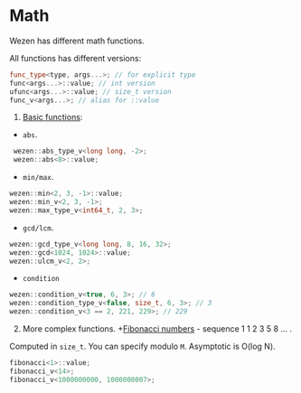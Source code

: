 # Math
Wezen has different math functions.

All functions has different versions:
```cpp
func_type<type, args...>; // for explicit type
func<args...>::value; // int version
ufunc<args...>::value; // size_t version
func_v<args...>; // alias for ::value
```

1. [Basic functions](https://github.com/dasfex/wezen/blob/trunk/includes/math/math_basics.hpp):
+ ```abs```.
```cpp
 wezen::abs_type_v<long long, -2>;
 wezen::abs<8>::value;
```
+ ```min/max```.
```cpp
wezen::min<2, 3, -1>::value;
wezen::min_v<2, 3, -1>;
wezen::max_type_v<int64_t, 2, 3>;
```
+ ```gcd/lcm```.
```cpp
wezen::gcd_type_v<long long, 8, 16, 32>;
wezen::gcd<1024, 1024>::value;
wezen::ulcm_v<2, 2>;
```
+ ```condition```
```cpp
wezen::condition_v<true, 6, 3>; // 6
wezen::condition_type_v<false, size_t, 6, 3>; // 3
wezen::condition_v<3 == 2, 221, 229>; // 229
```

2. More complex functions.
+[Fibonacci numbers](
https://github.com/dasfex/wezen/blob/trunk/includes/math/fib.hpp
) - sequence 1 1 2 3 5 8 ... .

Computed in ```size_t```. You can specify modulo ```M```.
Asymptotic is O(log N). 
```cpp
fibonacci<1>::value;
fibonacci_v<14>;
fibonacci_v<1000000000, 1000000007>;
```